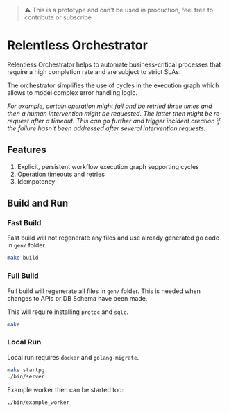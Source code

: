 > ⚠️ 
> This is a prototype and can't be used in production, feel free to contribute or subscribe

# Relentless Orchestrator

Relentless Orchestrator helps to automate business-critical processes that require a high completion rate and are subject to strict SLAs.

The orchestrator simplifies the use of cycles in the execution graph which allows to model complex error handling logic.

*For example, certain operation might fail and be retried three times and then a human intervention might be requested.
The latter then might be re-request after a timeout.
This can go further and trigger incident creation if the failure hasn't been addressed after several intervention requests.*

## Features

1. Explicit, persistent workflow execution graph supporting cycles
2. Operation timeouts and retries
3. Idempotency

## Build and Run

### Fast Build

Fast build will not regenerate any files and use already generated go code in `gen/` folder.

```sh
make build
```

### Full Build

Full build will regenerate all files in `gen/` folder. This is needed when changes to APIs or DB Schema have been made.

This will require installing `protoc` and `sqlc`. 

```sh
make
```

### Local Run

Local run requires `docker` and `golang-migrate`.

```sh 
make startpg
./bin/server
```

Example worker then can be started too:

```sh
./bin/example_worker

```
